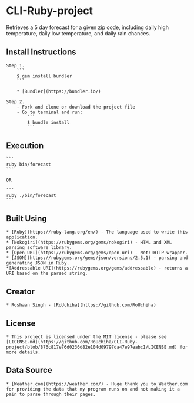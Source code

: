 # CLI-Ruby-project


   Retrieves a 5 day forecast for a given zip code, including daily high temperature, daily low temperature, and daily rain chances.

## Install Instructions

    Step 1.
        ```
        $ gem install bundler
        ```

        * [Bundler](https://bundler.io/)
    
    Step 2.
        - Fork and clone or download the project file
        - Go to terminal and run:
            ```
            $ bundle install
            ```

## Execution

    ```
    ruby bin/forecast
    ```

    OR

    ```
    ruby ./bin/forecast
    ```


## Built Using

    * [Ruby](https://ruby-lang.org/en/) - The language used to write this application.
    * [Nokogiri](https://rubygems.org/gems/nokogiri) - HTML and XML parsing software library.
    * [Open URI](https://rubygems.org/gems/open-uri) - Net::HTTP wrapper.
    * [JSON](https://rubygems.org/gems/json/versions/2.5.1) - parsing and generating JSON in Ruby.
    *[Addressable URI](https://rubygems.org/gems/addressable) - returns a URI based on the parsed string.

## Creator

    * Roshaan Singh - [RoUchiha](https://github.com/RoUchiha)

## License

    * This project is licensed under the MIT license - please see [LICENSE.md](https://github.com/RoUchiha/CLI-Ruby-project/blob/876c817e76d0236d82e104d09797da47e97eabc1/LICENSE.md) for more details.

## Data Source

    * [Weather.com](https://weather.com/) - Huge thank you to Weather.com for providing the data that my program runs on and not making it a pain to parse through their pages.